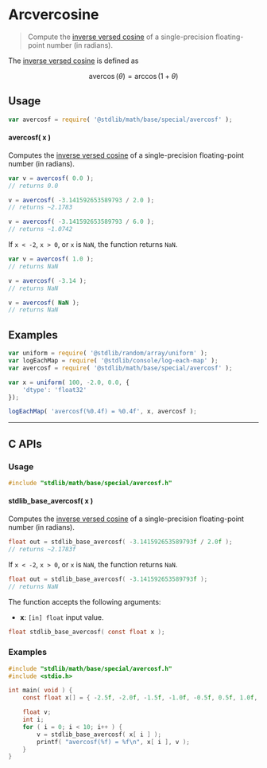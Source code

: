 <!--

@license Apache-2.0

Copyright (c) 2024 The Stdlib Authors.

Licensed under the Apache License, Version 2.0 (the "License");
you may not use this file except in compliance with the License.
You may obtain a copy of the License at

   http://www.apache.org/licenses/LICENSE-2.0

Unless required by applicable law or agreed to in writing, software
distributed under the License is distributed on an "AS IS" BASIS,
WITHOUT WARRANTIES OR CONDITIONS OF ANY KIND, either express or implied.
See the License for the specific language governing permissions and
limitations under the License.

-->

# Arcvercosine

> Compute the [inverse versed cosine][inverse-versed-cosine] of a single-precision floating-point number (in radians).

<section class="intro">

The [inverse versed cosine][inverse-versed-cosine] is defined as

<!-- <equation class="equation" label="eq:arcvercosine" align="center" raw="\operatorname{avercos}(\theta) = \arccos(1+\theta)" alt="Inverse versed cosine."> -->

```math
\mathop{\mathrm{avercos}}(\theta) = \arccos(1+\theta)
```

<!-- <div class="equation" align="center" data-raw-text="\operatorname{avercos}(\theta) = \arccos(1+\theta)" data-equation="eq:arcvercosine">
    <img src="https://cdn.jsdelivr.net/gh/stdlib-js/stdlib@bb29798906e119fcb2af99e94b60407a270c9b32/lib/node_modules/@stdlib/math/base/special/avercos/docs/img/equation_arcvercosine.svg" alt="Inverse versed cosine.">
    <br>
</div> -->

<!-- </equation> -->

</section>

<!-- /.intro -->

<section class="usage">

## Usage

```javascript
var avercosf = require( '@stdlib/math/base/special/avercosf' );
```

#### avercosf( x )

Computes the [inverse versed cosine][inverse-versed-cosine] of a single-precision floating-point number (in radians).

```javascript
var v = avercosf( 0.0 );
// returns 0.0

v = avercosf( -3.141592653589793 / 2.0 );
// returns ~2.1783

v = avercosf( -3.141592653589793 / 6.0 );
// returns ~1.0742
```

If `x < -2`, `x > 0`, or `x` is `NaN`, the function returns `NaN`.

```javascript
var v = avercosf( 1.0 );
// returns NaN

v = avercosf( -3.14 );
// returns NaN

v = avercosf( NaN );
// returns NaN
```

</section>

<!-- /.usage -->

<section class="examples">

## Examples

<!-- eslint no-undef: "error" -->

```javascript
var uniform = require( '@stdlib/random/array/uniform' );
var logEachMap = require( '@stdlib/console/log-each-map' );
var avercosf = require( '@stdlib/math/base/special/avercosf' );

var x = uniform( 100, -2.0, 0.0, {
    'dtype': 'float32'
});

logEachMap( 'avercosf(%0.4f) = %0.4f', x, avercosf );
```

</section>

<!-- /.examples -->

<!-- C interface documentation. -->

* * *

<section class="c">

## C APIs

<!-- Section to include introductory text. Make sure to keep an empty line after the intro `section` element and another before the `/section` close. -->

<section class="intro">

</section>

<!-- /.intro -->

<!-- C usage documentation. -->

<section class="usage">

### Usage

```c
#include "stdlib/math/base/special/avercosf.h"
```

#### stdlib_base_avercosf( x )

Computes the [inverse versed cosine][inverse-versed-cosine] of a single-precision floating-point number (in radians).

```c
float out = stdlib_base_avercosf( -3.141592653589793f / 2.0f );
// returns ~2.1783f
```

If `x < -2`, `x > 0`, or `x` is `NaN`, the function returns `NaN`.

```c
float out = stdlib_base_avercosf( -3.141592653589793f );
// returns NaN
```

The function accepts the following arguments:

-   **x**: `[in] float` input value.

```c
float stdlib_base_avercosf( const float x );
```

</section>

<!-- /.usage -->

<!-- C API usage notes. Make sure to keep an empty line after the `section` element and another before the `/section` close. -->

<section class="notes">

</section>

<!-- /.notes -->

<!-- C API usage examples. -->

<section class="examples">

### Examples

```c
#include "stdlib/math/base/special/avercosf.h"
#include <stdio.h>

int main( void ) {
    const float x[] = { -2.5f, -2.0f, -1.5f, -1.0f, -0.5f, 0.5f, 1.0f, 1.5f, 2.0f, 2.5f };

    float v;
    int i;
    for ( i = 0; i < 10; i++ ) {
        v = stdlib_base_avercosf( x[ i ] );
        printf( "avercosf(%f) = %f\n", x[ i ], v );
    }
}
```

</section>

<!-- /.examples -->

</section>

<!-- /.c -->

<!-- Section for related `stdlib` packages. Do not manually edit this section, as it is automatically populated. -->

<section class="related">

</section>

<!-- /.related -->

<!-- Section for all links. Make sure to keep an empty line after the `section` element and another before the `/section` close. -->

<section class="links">

[inverse-versed-cosine]: https://en.wikipedia.org/wiki/Versine

<!-- <related-links> -->

<!-- </related-links> -->

</section>

<!-- /.links -->
